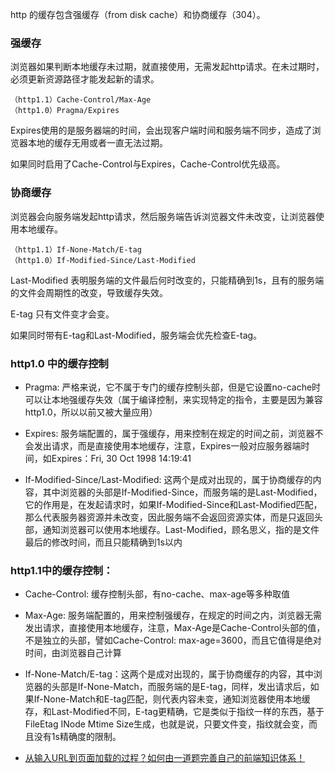 
http 的缓存包含强缓存（from disk cache）和协商缓存（304）。

### 强缓存

浏览器如果判断本地缓存未过期，就直接使用，无需发起http请求。在未过期时，必须更新资源路径才能发起新的请求。

```
（http1.1）Cache-Control/Max-Age
（http1.0）Pragma/Expires
```

Expires使用的是服务器端的时间，会出现客户端时间和服务端不同步，造成了浏览器本地的缓存无用或者一直无法过期。

如果同时启用了Cache-Control与Expires，Cache-Control优先级高。

### 协商缓存

浏览器会向服务端发起http请求，然后服务端告诉浏览器文件未改变，让浏览器使用本地缓存。

```
（http1.1）If-None-Match/E-tag
（http1.0）If-Modified-Since/Last-Modified
```

Last-Modified 表明服务端的文件最后何时改变的，只能精确到1s，且有的服务端的文件会周期性的改变，导致缓存失效。

E-tag 只有文件变才会变。

如果同时带有E-tag和Last-Modified，服务端会优先检查E-tag。

### http1.0 中的缓存控制

- Pragma: 严格来说，它不属于专门的缓存控制头部，但是它设置no-cache时可以让本地强缓存失效（属于编译控制，来实现特定的指令，主要是因为兼容http1.0，所以以前又被大量应用）

- Expires: 服务端配置的，属于强缓存，用来控制在规定的时间之前，浏览器不会发出请求，而是直接使用本地缓存，注意，Expires一般对应服务器端时间，如Expires：Fri, 30 Oct 1998 14:19:41

- If-Modified-Since/Last-Modified: 这两个是成对出现的，属于协商缓存的内容，其中浏览器的头部是If-Modified-Since，而服务端的是Last-Modified，它的作用是，在发起请求时，如果If-Modified-Since和Last-Modified匹配，那么代表服务器资源并未改变，因此服务端不会返回资源实体，而是只返回头部，通知浏览器可以使用本地缓存。Last-Modified，顾名思义，指的是文件最后的修改时间，而且只能精确到1s以内

### http1.1中的缓存控制：

- Cache-Control: 缓存控制头部，有no-cache、max-age等多种取值

- Max-Age: 服务端配置的，用来控制强缓存，在规定的时间之内，浏览器无需发出请求，直接使用本地缓存，注意，Max-Age是Cache-Control头部的值，不是独立的头部，譬如Cache-Control: max-age=3600，而且它值得是绝对时间，由浏览器自己计算

- If-None-Match/E-tag：这两个是成对出现的，属于协商缓存的内容，其中浏览器的头部是If-None-Match，而服务端的是E-tag，同样，发出请求后，如果If-None-Match和E-tag匹配，则代表内容未变，通知浏览器使用本地缓存，和Last-Modified不同，E-tag更精确，它是类似于指纹一样的东西，基于FileEtag INode Mtime Size生成，也就是说，只要文件变，指纹就会变，而且没有1s精确度的限制。

* [从输入URL到页面加载的过程？如何由一道题完善自己的前端知识体系！](https://zhuanlan.zhihu.com/p/34453198)

